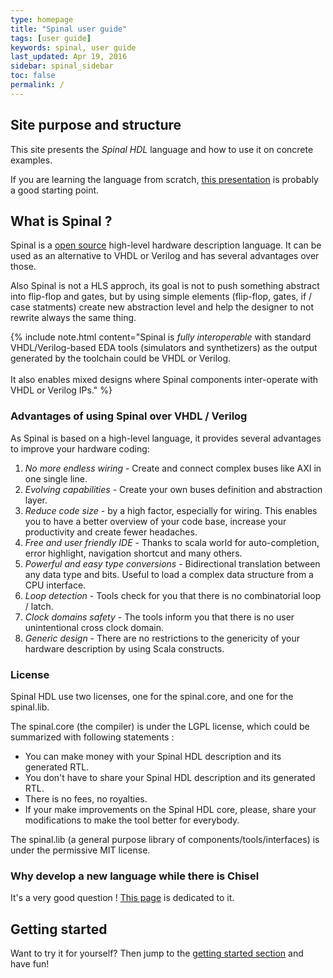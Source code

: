 ```yaml
---
type: homepage
title: "Spinal user guide"
tags: [user guide]
keywords: spinal, user guide
last_updated: Apr 19, 2016
sidebar: spinal_sidebar
toc: false
permalink: /
---
```


## Site purpose and structure
This site presents the *Spinal HDL* language and how to use it on concrete examples.

If you are learning the language from scratch, [this presentation](/SpinalDoc/presentation/) is probably a good starting point.

## What is Spinal ?
Spinal is a [open source](https://github.com/SpinalHDL/SpinalHDL) high-level hardware description language. It can be used as an alternative to VHDL or Verilog and has several advantages over those.

Also Spinal is not a HLS approch, its goal is not to push something abstract into flip-flop and gates, but by using simple elements (flip-flop, gates, if / case statments) create new abstraction level and help the designer to not rewrite always the same thing.

{% include note.html content="Spinal is *fully interoperable* with standard VHDL/Verilog-based EDA tools (simulators and synthetizers) as the output generated by the toolchain could be VHDL or Verilog. <br/><br/>It also enables mixed designs where Spinal components inter-operate with VHDL or Verilog IPs." %}

### Advantages of using Spinal over VHDL / Verilog
As Spinal is based on a high-level language, it provides several advantages to improve your hardware coding:

1. *No more endless wiring* - Create and connect complex buses like AXI in one single line.
1. *Evolving capabilities* - Create your own buses definition and abstraction layer.
1. *Reduce code size* - by a high factor, especially for wiring. This enables you to have a better overview of your code base, increase your productivity and create fewer headaches.
1. *Free and user friendly IDE* - Thanks to scala world for auto-completion, error highlight, navigation shortcut and many others.
1. *Powerful and easy type conversions* - Bidirectional translation between any data type and bits. Useful to load a complex data structure from a CPU interface.
1. *Loop detection* - Tools check for you that there is no combinatorial loop / latch.
1. *Clock domains safety* - The tools inform you that there is no user unintentional cross clock domain.
1. *Generic design* - There are no restrictions to the genericity of your hardware description by using Scala constructs.

### License
Spinal HDL use two licenses, one for the spinal.core, and one for the spinal.lib.

The spinal.core (the compiler) is under the LGPL license, which could be summarized with following statements :

- You can make money with your Spinal HDL description and its generated RTL.
- You don't have to share your Spinal HDL description and its generated RTL.
- There is no fees, no royalties.
- If your make improvements on the Spinal HDL core, please, share your modifications to make the tool better for everybody.

The spinal.lib (a general purpose library of components/tools/interfaces) is under the permissive MIT license.

### Why develop a new language while there is Chisel
It's a very good question ! [This page](/SpinalDoc/chisel/) is dedicated to it.

## Getting started
Want to try it for yourself? Then jump to the [getting started section](/SpinalDoc/spinal_getting_started) and have fun!

